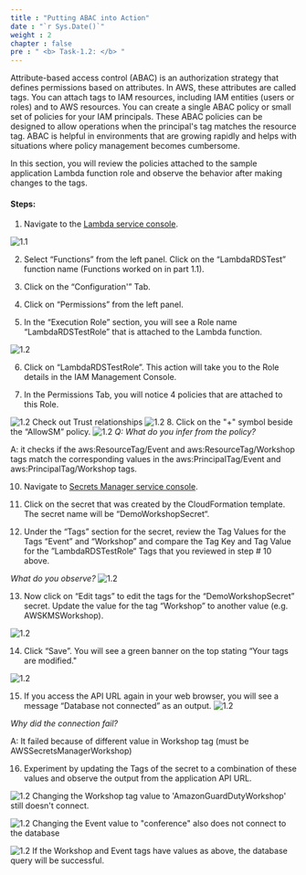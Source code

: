 ```yaml
---
title : "Putting ABAC into Action"
date : "`r Sys.Date()`"
weight : 2
chapter : false
pre : " <b> Task-1.2: </b> "
---
```

Attribute-based access control (ABAC) is an authorization strategy that defines permissions based on attributes. In AWS, these attributes are called tags. You can attach tags to IAM resources, including IAM entities (users or roles) and to AWS resources. You can create a single ABAC policy or small set of policies for your IAM principals. These ABAC policies can be designed to allow operations when the principal's tag matches the resource tag. ABAC is helpful in environments that are growing rapidly and helps with situations where policy management becomes cumbersome.

In this section, you will review the policies attached to the sample application Lambda function role and observe the behavior after making changes to the tags.

#### Steps:
1. Navigate to the [Lambda service console](https://console.aws.amazon.com/lambda).

![1.1](/images/m1/1.1/s1.png)

2. Select “Functions” from the left panel. Click on the “LambdaRDSTest” function name (Functions worked on in part 1.1).




3. Click on the “Configuration'” Tab.




4. Click on “Permissions” from the left panel.



5. In the “Execution Role” section, you will see a Role name “LambdaRDSTestRole” that is attached to the Lambda function.

![1.2](/images/m1/1.2/s5.png)

6. Click on “LambdaRDSTestRole”. This action will take you to the Role details in the IAM Management Console.




7. In the Permissions Tab, you will notice 4 policies that are attached to this Role.

![1.2](/images/m1/1.2/s7.png)
Check out Trust relationships
![1.2](/images/m1/1.2/s7b.png)
8. Click on the "+" symbol beside the “AllowSM” policy.
![1.2](/images/m1/1.2/s8.png)
*Q: What do you infer from the policy?*


A: it checks if the aws:ResourceTag/Event and aws:ResourceTag/Workshop tags match the corresponding values in the aws:PrincipalTag/Event and aws:PrincipalTag/Workshop tags.
<!-- 
9. Now let’s review the Tags for this Role. Navigate to the “Tags” tab.

*What Tag Key-Value pairs do you notice?* -->



10. Navigate to [Secrets Manager service console](https://console.aws.amazon.com/secretsmanager).



11. Click on the secret that was created by the CloudFormation template. The secret name will be “DemoWorkshopSecret“.


12. Under the “Tags” section for the secret, review the Tag Values for the Tags “Event” and “Workshop” and compare the Tag Key and Tag Value for the ”LambdaRDSTestRole“ Tags that you reviewed in step # 10 above.

*What do you observe?*
![1.2](/images/m1/1.2/s12.png)

13. Now click on “Edit tags” to edit the tags for the “DemoWorkshopSecret” secret. Update the value for the tag “Workshop” to another value (e.g. AWSKMSWorkshop).

![1.2](/images/m1/1.2/s13.png)


14. Click “Save”. You will see a green banner on the top stating “Your tags are modified."

![1.2](/images/m1/1.2/s14.png)


15. If you access the API URL again in your web browser, you will see a message “Database not connected” as an output.
![1.2](/images/m1/1.2/s15.png)

*Why did the connection fail?*

A: It failed because of different value in Workshop tag (must be AWSSecretsManagerWorkshop)

16. Experiment by updating the Tags of the secret to a combination of these values and observe the output from the application API URL.

![1.2](/images/m1/1.2/s16.png)
Changing the Workshop tag value to 'AmazonGuardDutyWorkshop' still doesn't connect.


![1.2](/images/m1/1.2/s16b.png)
Changing the Event value to "conference" also does not connect to the database

![1.2](/images/m1/1.2/s16d.png)
If the Workshop and Event tags have values ​​as above, the database query will be successful.